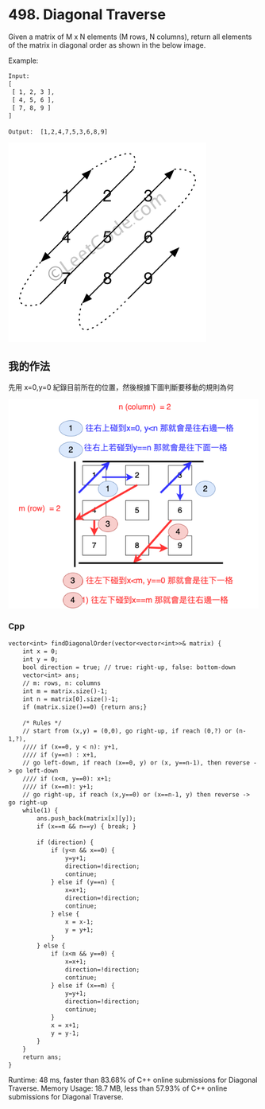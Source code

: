 # 498. Diagonal Traverse

Given a matrix of M x N elements (M rows, N columns), return all elements of the matrix in diagonal order as shown in the below image.

Example:
```
Input:
[
 [ 1, 2, 3 ],
 [ 4, 5, 6 ],
 [ 7, 8, 9 ]
]

Output:  [1,2,4,7,5,3,6,8,9]
```


![leetcode_imgs](pics/diagonal_traverse.png)

## 我的作法

先用 x=0,y=0 紀錄目前所在的位置，然後根據下圖判斷要移動的規則為何

![pic](pics/498_Diagonal_Traverse.png)


### Cpp

```cpp=
vector<int> findDiagonalOrder(vector<vector<int>>& matrix) {
    int x = 0;
    int y = 0;
    bool direction = true; // true: right-up, false: bottom-down
    vector<int> ans;
    // m: rows, n: columns
    int m = matrix.size()-1;
    int n = matrix[0].size()-1;
    if (matrix.size()==0) {return ans;}

    /* Rules */
    // start from (x,y) = (0,0), go right-up, if reach (0,?) or (n-1,?),
    //// if (x==0, y < n): y+1,
    //// if (y==n) : x+1,
    // go left-down, if reach (x==0, y) or (x, y==n-1), then reverse -> go left-down
    //// if (x<m, y==0): x+1;
    //// if (x==m): y+1;
    // go right-up, if reach (x,y==0) or (x==n-1, y) then reverse -> go right-up
    while(1) {
        ans.push_back(matrix[x][y]);
        if (x==m && n==y) { break; }

        if (direction) {
            if (y<n && x==0) {
                y=y+1;
                direction=!direction;
                continue;
            } else if (y==n) {
                x=x+1;
                direction=!direction;
                continue;
            } else {
                x = x-1;
                y = y+1;
            }
        } else {
            if (x<m && y==0) {
                x=x+1;
                direction=!direction;
                continue;
            } else if (x==m) {
                y=y+1;
                direction=!direction;
                continue;
            }
            x = x+1;
            y = y-1;
        }
    }
    return ans;
}
```

Runtime: 48 ms, faster than 83.68% of C++ online submissions for Diagonal Traverse.
Memory Usage: 18.7 MB, less than 57.93% of C++ online submissions for Diagonal Traverse.